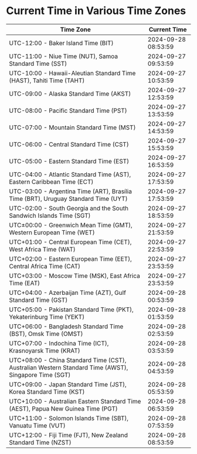 # Current Time in Various Time Zones

| Time Zone | Current Time |
|-----------|--------------|
| UTC-12:00 - Baker Island Time (BIT) | 2024-09-28 08:53:59 |
| UTC-11:00 - Niue Time (NUT), Samoa Standard Time (SST) | 2024-09-27 09:53:59 |
| UTC-10:00 - Hawaii-Aleutian Standard Time (HAST), Tahiti Time (TAHT) | 2024-09-27 10:53:59 |
| UTC-09:00 - Alaska Standard Time (AKST) | 2024-09-27 12:53:59 |
| UTC-08:00 - Pacific Standard Time (PST) | 2024-09-27 13:53:59 |
| UTC-07:00 - Mountain Standard Time (MST) | 2024-09-27 14:53:59 |
| UTC-06:00 - Central Standard Time (CST) | 2024-09-27 15:53:59 |
| UTC-05:00 - Eastern Standard Time (EST) | 2024-09-27 16:53:59 |
| UTC-04:00 - Atlantic Standard Time (AST), Eastern Caribbean Time (ECT) | 2024-09-27 17:53:59 |
| UTC-03:00 - Argentina Time (ART), Brasília Time (BRT), Uruguay Standard Time (UYT) | 2024-09-27 17:53:59 |
| UTC-02:00 - South Georgia and the South Sandwich Islands Time (SGT) | 2024-09-27 18:53:59 |
| UTC±00:00 - Greenwich Mean Time (GMT), Western European Time (WET) | 2024-09-27 21:53:59 |
| UTC+01:00 - Central European Time (CET), West Africa Time (WAT) | 2024-09-27 22:53:59 |
| UTC+02:00 - Eastern European Time (EET), Central Africa Time (CAT) | 2024-09-27 23:53:59 |
| UTC+03:00 - Moscow Time (MSK), East Africa Time (EAT) | 2024-09-27 23:53:59 |
| UTC+04:00 - Azerbaijan Time (AZT), Gulf Standard Time (GST) | 2024-09-28 00:53:59 |
| UTC+05:00 - Pakistan Standard Time (PKT), Yekaterinburg Time (YEKT) | 2024-09-28 01:53:59 |
| UTC+06:00 - Bangladesh Standard Time (BST), Omsk Time (OMST) | 2024-09-28 02:53:59 |
| UTC+07:00 - Indochina Time (ICT), Krasnoyarsk Time (KRAT) | 2024-09-28 03:53:59 |
| UTC+08:00 - China Standard Time (CST), Australian Western Standard Time (AWST), Singapore Time (SGT) | 2024-09-28 04:53:59 |
| UTC+09:00 - Japan Standard Time (JST), Korea Standard Time (KST) | 2024-09-28 05:53:59 |
| UTC+10:00 - Australian Eastern Standard Time (AEST), Papua New Guinea Time (PGT) | 2024-09-28 06:53:59 |
| UTC+11:00 - Solomon Islands Time (SBT), Vanuatu Time (VUT) | 2024-09-28 07:53:59 |
| UTC+12:00 - Fiji Time (FJT), New Zealand Standard Time (NZST) | 2024-09-28 08:53:59 |
